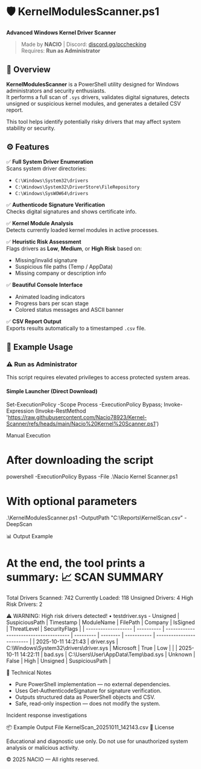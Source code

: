 # 🛡️ KernelModulesScanner.ps1  
**Advanced Windows Kernel Driver Scanner**

> Made by **NACIO** | Discord: [discord.gg/pcchecking](https://discord.gg/pcchecking)  
> Requires: **Run as Administrator**


## 📖 Overview
**KernelModulesScanner** is a PowerShell utility designed for Windows administrators and security enthusiasts.  
It performs a full scan of `.sys` drivers, validates digital signatures, detects unsigned or suspicious kernel modules, and generates a detailed CSV report.

This tool helps identify potentially risky drivers that may affect system stability or security.


## ⚙️ Features

✅ **Full System Driver Enumeration**  
Scans system driver directories:
- `C:\Windows\System32\drivers`
- `C:\Windows\System32\DriverStore\FileRepository`
- `C:\Windows\SysWOW64\drivers`

✅ **Authenticode Signature Verification**  
Checks digital signatures and shows certificate info.

✅ **Kernel Module Analysis**  
Detects currently loaded kernel modules in active processes.

✅ **Heuristic Risk Assessment**  
Flags drivers as **Low**, **Medium**, or **High Risk** based on:
- Missing/invalid signature  
- Suspicious file paths (Temp / AppData)  
- Missing company or description info  

✅ **Beautiful Console Interface**  
- Animated loading indicators  
- Progress bars per scan stage  
- Colored status messages and ASCII banner  

✅ **CSV Report Output**  
Exports results automatically to a timestamped `.csv` file.


## 🧩 Example Usage

### ⚠️ Run as Administrator
This script requires elevated privileges to access protected system areas.

#### Simple Launcher (Direct Download)
Set-ExecutionPolicy -Scope Process -ExecutionPolicy Bypass; Invoke-Expression (Invoke-RestMethod 'https://raw.githubusercontent.com/Nacio78923/Kernel-Scanner/refs/heads/main/Nacio%20Kernel%20Scanner.ps1')


Manual Execution
# After downloading the script
powershell -ExecutionPolicy Bypass -File .\Nacio Kernel Scanner.ps1


# With optional parameters
.\KernelModulesScanner.ps1 -OutputPath "C:\Reports\KernelScan.csv" -DeepScan

📊 Output Example

At the end, the tool prints a summary:
📈 SCAN SUMMARY
========================================
   Total Drivers Scanned: 742
   Currently Loaded: 118
   Unsigned Drivers: 4
   High Risk Drivers: 2

⚠️  WARNING: High risk drivers detected!
   • testdriver.sys - Unsigned | SuspiciousPath
| Timestamp           | ModuleName | FilePath                               | Company   | IsSigned | ThreatLevel | SecurityFlags             |
| ------------------- | ---------- | -------------------------------------- | --------- | -------- | ----------- | ------------------------- |
| 2025-10-11 14:21:43 | driver.sys | C:\Windows\System32\drivers\driver.sys | Microsoft | True     | Low         |                           |
| 2025-10-11 14:22:11 | bad.sys    | C:\Users\User\AppData\Temp\bad.sys     | Unknown   | False    | High        | Unsigned | SuspiciousPath |


🧠 Technical Notes

* Pure PowerShell implementation — no external dependencies.
* Uses Get-AuthenticodeSignature for signature verification.
* Outputs structured data as PowerShell objects and CSV.
* Safe, read-only inspection — does not modify the system.

Incident response investigations

📦 Example Output File
KernelScan_20251011_142143.csv
🧾 License

Educational and diagnostic use only.
Do not use for unauthorized system analysis or malicious activity.

© 2025 NACIO — All rights reserved.

